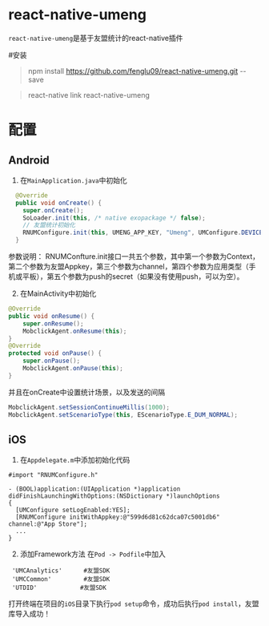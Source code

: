 # react-native-umeng
`react-native-umeng`是基于友盟统计的react-native插件

#安装
> npm install https://github.com/fenglu09/react-native-umeng.git --save

> react-native link react-native-umeng

# 配置
## Android
1. 在`MainApplication.java`中初始化
```java
  @Override
  public void onCreate() {
    super.onCreate();
    SoLoader.init(this, /* native exopackage */ false);
    // 友盟统计初始化
    RNUMConfigure.init(this, UMENG_APP_KEY, "Umeng", UMConfigure.DEVICE_TYPE_PHONE, "");
  }
```

参数说明： RNUMConfture.init接口一共五个参数，其中第一个参数为Context，第二个参数为友盟Appkey，第三个参数为channel，第四个参数为应用类型（手机或平板），第五个参数为push的secret（如果没有使用push，可以为空）。

2. 在MainActivity中初始化
```java
@Override
public void onResume() {
    super.onResume();
    MobclickAgent.onResume(this);
}
@Override
protected void onPause() {
    super.onPause();
    MobclickAgent.onPause(this);
}
```
并且在onCreate中设置统计场景，以及发送的间隔
```java
MobclickAgent.setSessionContinueMillis(1000);
MobclickAgent.setScenarioType(this, EScenarioType.E_DUM_NORMAL);
```

## iOS

1. 在`Appdelegate.m`中添加初始化代码
```
#import "RNUMConfigure.h"

- (BOOL)application:(UIApplication *)application didFinishLaunchingWithOptions:(NSDictionary *)launchOptions
{
  [UMConfigure setLogEnabled:YES];
  [RNUMConfigure initWithAppkey:@"599d6d81c62dca07c5001db6" channel:@"App Store"];
  ...
}
```

2. 添加Framework方法
在`Pod -> Podfile`中加入 
```
 'UMCAnalytics'      #友盟SDK
 'UMCCommon'         #友盟SDK
 'UTDID'            #友盟SDK
```
打开终端在项目的`iOS`目录下执行`pod setup`命令，成功后执行`pod install`，友盟库导入成功！

